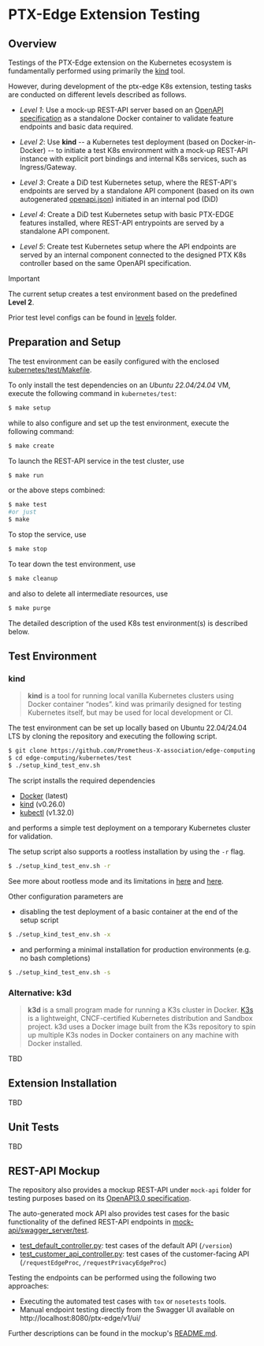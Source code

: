 # PTX-Edge Extension Testing

## Overview

Testings of the PTX-Edge extension on the Kubernetes ecosystem is
fundamentally performed using primarily the [kind](https://kind.sigs.k8s.io/) tool.

However, during development of the ptx-edge K8s extension, testing tasks are conducted
on different levels described as follows.

- *Level 1*: Use a mock-up REST-API server based on an
             [OpenAPI specification](mock-api/swagger_server/swagger/swagger.yaml) 
             as a standalone Docker container to validate feature endpoints and
             basic data required.

- *Level 2*: Use **kind** -- a Kubernetes test deployment (based on Docker-in-Docker)
             -- to initiate a test K8s environment with a mock-up REST-API instance
             with explicit port bindings and internal K8s services, such as Ingress/Gateway.

- *Level 3*: Create a DiD test Kubernetes setup, where the REST-API's endpoints
             are served by a standalone API component (based on its own autogenerated
             [openapi.json](../src/rest-api/spec/openapi.yaml)) initiated in an internal
             pod (DiD)

- *Level 4*: Create a DiD test Kubernetes setup with basic PTX-EDGE features installed,
             where REST-API entrypoints are served by a standalone API component.

- *Level 5*: Create test Kubernetes setup where the API endpoints are served by an internal
             component connected to the designed PTX K8s controller based on the same
             OpenAPI specification.

> [!IMPORTANT]
>
> The current setup creates a test environment based on the predefined **Level 2**.

Prior test level configs can be found in [levels](levels) folder.

## Preparation and Setup

The test environment can be easily configured with the enclosed
[kubernetes/test/Makefile](Makefile).

To only install the test dependencies on an *Ubuntu 22.04/24.04* VM,
execute the following command in `kubernetes/test`:
```bash
$ make setup
```
while to also configure and set up the test environment, execute the following command:
```bash
$ make create
```

To launch the REST-API service in the test cluster, use
```bash
$ make run
```
or the above steps combined:
```bash
$ make test
#or just
$ make
```

To stop the service, use
```bash
$ make stop
```

To tear down the test environment, use
```bash
$ make cleanup
```
and also to delete all intermediate resources, use
```bash
$ make purge
```

The detailed description of the used K8s test environment(s) is described below.

## Test Environment

### kind

> **kind** is a tool for running local vanilla Kubernetes clusters using Docker
> container “nodes”.
> kind was primarily designed for testing Kubernetes itself, but may be used for
> local development or CI.

The test environment can be set up locally based on Ubuntu 22.04/24.04 LTS by
cloning the repository and executing the following script.
```bash
$ git clone https://github.com/Prometheus-X-association/edge-computing.git
$ cd edge-computing/kubernetes/test
$ ./setup_kind_test_env.sh
```

The script installs the required dependencies
- [Docker](https://get.docker.com/) (latest)
- [kind](https://github.com/kubernetes-sigs/kind/releases/tag/v0.24.0) (v0.26.0)
- [kubectl](https://github.com/kubernetes/kubectl/releases/tag/v0.31.0) (v1.32.0)

and performs a simple test deployment on a temporary Kubernetes
cluster for validation.

The setup script also supports a rootless installation by using
the `-r` flag.
```bash
$ ./setup_kind_test_env.sh -r
```
See more about rootless mode and its limitations in
[here](https://docs.docker.com/engine/security/rootless/)
and [here](https://kind.sigs.k8s.io/docs/user/rootless/).

Other configuration parameters are

- disabling the test deployment of a basic container at the end of the setup script
```bash
$ ./setup_kind_test_env.sh -x
```
- and performing a minimal installation for production environments (e.g. no bash completions)
```bash
$ ./setup_kind_test_env.sh -s
```

### Alternative: k3d

> **k3d** is a small program made for running a K3s cluster in Docker.
> [K3s](https://k3s.io/) is a lightweight, CNCF-certified Kubernetes distribution and
> Sandbox project.
> k3d uses a Docker image built from the K3s repository to spin up multiple K3s nodes
> in Docker containers on any machine with Docker installed. 

TBD

## Extension Installation

TBD

## Unit Tests

TBD

## REST-API Mockup

The repository also provides a mockup REST-API under `mock-api` folder
for testing purposes based on its 
[OpenAPI3.0 specification](mock-api/swagger_server/swagger/swagger.yaml).

The auto-generated mock API also provides test cases for the basic functionality
of the defined REST-API endpoints in [mock-api/swagger_server/test](mock-api/swagger_server/test).
- [test_default_controller.py](mock-api/swagger_server/test/test_default_controller.py):
  test cases of the default API (`/version`)
- [test_customer_api_controller.py](mock-api/swagger_server/test/test_customer_api_controller.py):
  test cases of the customer-facing API (`/requestEdgeProc`, `/requestPrivacyEdgeProc`)

Testing the endpoints can be performed using the following two approaches:

- Executing the automated test cases with ``tox`` or ``nosetests`` tools.
- Manual endpoint testing directly from the Swagger UI available on
 http://localhost:8080/ptx-edge/v1/ui/

Further descriptions can be found in the mockup's [README.md](mock-api/README.md).
